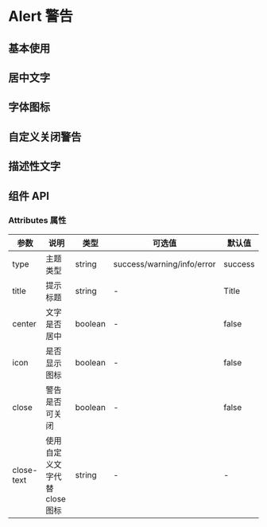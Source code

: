 # Alert 警告

## 基本使用

<preview path="../demos/alert/alert-1.vue" title="基本使用" description="使用不同类型的Alert进行提示。"></preview>

## 居中文字

<preview path="../demos/alert/alert-2.vue" title="居中文字" description="使用`center`居中文字。"></preview>

## 字体图标

<preview path="../demos/alert/alert-3.vue" title="字体图标" description="使用`icon`展示图标。"></preview>

## 自定义关闭警告

<preview path="../demos/alert/alert-4.vue" title="关闭警告" description="使用`close`表示可关闭警告，`close-text`使用文字替换关闭图标。"></preview>

## 描述性文字

<preview path="../demos/alert/alert-5.vue" title="描述性文字" description="使用`description`对警告添加辅助描述信息。"></preview>

## 组件 API

### Attributes 属性

| 参数     | 说明 | 类型    | 可选值                     | 默认值        |
|--------|--| ------- | -------------------------- | ------------- |
| type   | 主题类型 | string  | success/warning/info/error | success       |
| title  | 提示标题 | string  | -                          | Title |
| center | 文字是否居中 | boolean | -                          | false         |
| icon   | 是否显示图标 | boolean | -                          | false         |
| close  | 警告是否可关闭 | boolean | -                          | false         |
| close-text  | 使用自定义文字代替close图标 | string | -                          | -         |


